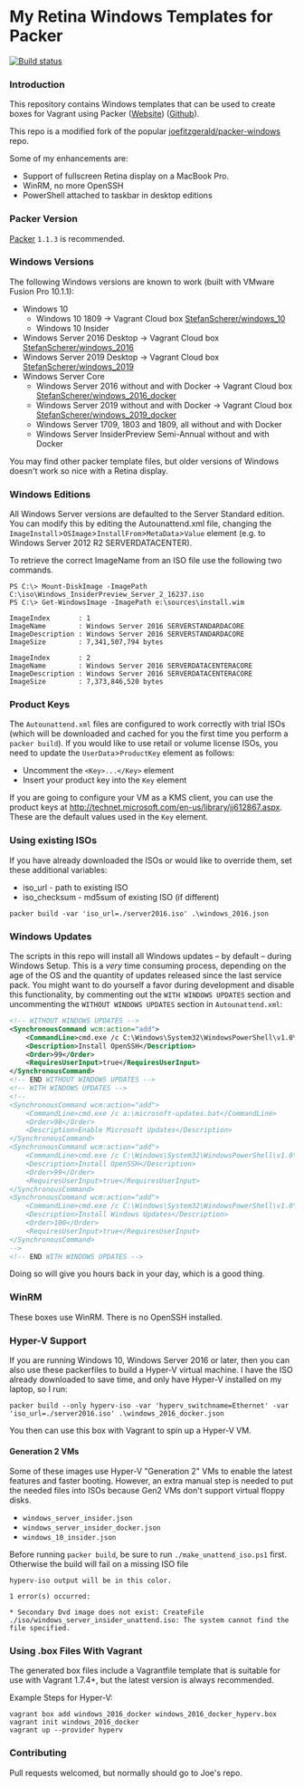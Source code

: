 # My Retina Windows Templates for Packer

[![Build status](https://ci.appveyor.com/api/projects/status/76pea1oexae5ca05?svg=true)](https://ci.appveyor.com/project/StefanScherer/packer-windows)

### Introduction

This repository contains Windows templates that can be used to create boxes for
Vagrant using Packer ([Website](https://www.packer.io))
([Github](https://github.com/mitchellh/packer)).

This repo is a modified fork of the popular
[joefitzgerald/packer-windows](https://github.com/joefitzgerald/packer-windows)
repo.

Some of my enhancements are:

* Support of fullscreen Retina display on a MacBook Pro.
* WinRM, no more OpenSSH
* PowerShell attached to taskbar in desktop editions

### Packer Version

[Packer](https://github.com/mitchellh/packer/blob/master/CHANGELOG.md) `1.1.3` is recommended.

### Windows Versions

The following Windows versions are known to work (built with VMware Fusion Pro
10.1.1):

* Windows 10
  * Windows 10 1809 -> Vagrant Cloud box [StefanScherer/windows_10](https://app.vagrantup.com/StefanScherer/boxes/windows_10)
  * Windows 10 Insider
* Windows Server 2016 Desktop -> Vagrant Cloud box [StefanScherer/windows_2016](https://app.vagrantup.com/StefanScherer/boxes/windows_2016)
* Windows Server 2019 Desktop -> Vagrant Cloud box [StefanScherer/windows_2019](https://app.vagrantup.com/StefanScherer/boxes/windows_2019)
* Windows Server Core
  * Windows Server 2016 without and with Docker -> Vagrant Cloud box [StefanScherer/windows_2016_docker](https://app.vagrantup.com/StefanScherer/boxes/windows_2016_docker)
  * Windows Server 2019 without and with Docker -> Vagrant Cloud box [StefanScherer/windows_2019_docker](https://app.vagrantup.com/StefanScherer/boxes/windows_2019_docker)
  * Windows Server 1709, 1803 and 1809, all without and with Docker
  * Windows Server InsiderPreview Semi-Annual without and with Docker

You may find other packer template files, but older versions of Windows doesn't
work so nice with a Retina display.

### Windows Editions

All Windows Server versions are defaulted to the Server Standard edition. You
can modify this by editing the Autounattend.xml file, changing the
`ImageInstall`>`OSImage`>`InstallFrom`>`MetaData`>`Value` element (e.g. to
Windows Server 2012 R2 SERVERDATACENTER).

To retrieve the correct ImageName from an ISO file use the following two commands.

```
PS C:\> Mount-DiskImage -ImagePath C:\iso\Windows_InsiderPreview_Server_2_16237.iso
PS C:\> Get-WindowsImage -ImagePath e:\sources\install.wim

ImageIndex       : 1
ImageName        : Windows Server 2016 SERVERSTANDARDACORE
ImageDescription : Windows Server 2016 SERVERSTANDARDACORE
ImageSize        : 7,341,507,794 bytes

ImageIndex       : 2
ImageName        : Windows Server 2016 SERVERDATACENTERACORE
ImageDescription : Windows Server 2016 SERVERDATACENTERACORE
ImageSize        : 7,373,846,520 bytes
```

### Product Keys

The `Autounattend.xml` files are configured to work correctly with trial ISOs
(which will be downloaded and cached for you the first time you perform a
`packer build`). If you would like to use retail or volume license ISOs, you
need to update the `UserData`>`ProductKey` element as follows:

* Uncomment the `<Key>...</Key>` element
* Insert your product key into the `Key` element

If you are going to configure your VM as a KMS client, you can use the product
keys at http://technet.microsoft.com/en-us/library/jj612867.aspx. These are the
default values used in the `Key` element.

### Using existing ISOs

If you have already downloaded the ISOs or would like to override them, set
these additional variables:

* iso_url - path to existing ISO
* iso_checksum - md5sum of existing ISO (if different)

```
packer build -var 'iso_url=./server2016.iso' .\windows_2016.json
```

### Windows Updates

The scripts in this repo will install all Windows updates – by default – during
Windows Setup. This is a _very_ time consuming process, depending on the age of
the OS and the quantity of updates released since the last service pack. You
might want to do yourself a favor during development and disable this
functionality, by commenting out the `WITH WINDOWS UPDATES` section and
uncommenting the `WITHOUT WINDOWS UPDATES` section in `Autounattend.xml`:

```xml
<!-- WITHOUT WINDOWS UPDATES -->
<SynchronousCommand wcm:action="add">
    <CommandLine>cmd.exe /c C:\Windows\System32\WindowsPowerShell\v1.0\powershell.exe -File a:\openssh.ps1 -AutoStart</CommandLine>
    <Description>Install OpenSSH</Description>
    <Order>99</Order>
    <RequiresUserInput>true</RequiresUserInput>
</SynchronousCommand>
<!-- END WITHOUT WINDOWS UPDATES -->
<!-- WITH WINDOWS UPDATES -->
<!--
<SynchronousCommand wcm:action="add">
    <CommandLine>cmd.exe /c a:\microsoft-updates.bat</CommandLine>
    <Order>98</Order>
    <Description>Enable Microsoft Updates</Description>
</SynchronousCommand>
<SynchronousCommand wcm:action="add">
    <CommandLine>cmd.exe /c C:\Windows\System32\WindowsPowerShell\v1.0\powershell.exe -File a:\openssh.ps1</CommandLine>
    <Description>Install OpenSSH</Description>
    <Order>99</Order>
    <RequiresUserInput>true</RequiresUserInput>
</SynchronousCommand>
<SynchronousCommand wcm:action="add">
    <CommandLine>cmd.exe /c C:\Windows\System32\WindowsPowerShell\v1.0\powershell.exe -File a:\win-updates.ps1</CommandLine>
    <Description>Install Windows Updates</Description>
    <Order>100</Order>
    <RequiresUserInput>true</RequiresUserInput>
</SynchronousCommand>
-->
<!-- END WITH WINDOWS UPDATES -->
```

Doing so will give you hours back in your day, which is a good thing.

### WinRM

These boxes use WinRM. There is no OpenSSH installed.

### Hyper-V Support

If you are running Windows 10, Windows Server 2016 or later, then you can also use these packerfiles to build
a Hyper-V virtual machine. I have the ISO already downloaded to save time, and
only have Hyper-V installed on my laptop, so I run:

```
packer build --only hyperv-iso -var 'hyperv_switchname=Ethernet' -var 'iso_url=./server2016.iso' .\windows_2016_docker.json
```

You then can use this box with Vagrant to spin up a Hyper-V VM.

#### Generation 2 VMs

Some of these images use Hyper-V "Generation 2" VMs to enable the latest features and faster booting. However, an extra manual step is needed to put the needed files into ISOs because Gen2 VMs don't support virtual floppy disks.

* `windows_server_insider.json`
* `windows_server_insider_docker.json`
* `windows_10_insider.json`

Before running `packer build`, be sure to run `./make_unattend_iso.ps1` first. Otherwise the build will fail on a missing ISO file

```none
hyperv-iso output will be in this color.

1 error(s) occurred:

* Secondary Dvd image does not exist: CreateFile ./iso/windows_server_insider_unattend.iso: The system cannot find the file specified.
```

### Using .box Files With Vagrant

The generated box files include a Vagrantfile template that is suitable for use
with Vagrant 1.7.4+, but the latest version is always recommended.

Example Steps for Hyper-V:

```
vagrant box add windows_2016_docker windows_2016_docker_hyperv.box
vagrant init windows_2016_docker
vagrant up --provider hyperv
```

### Contributing

Pull requests welcomed, but normally should go to Joe's repo.

